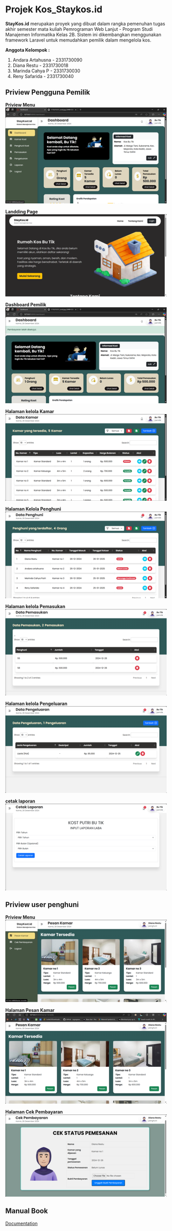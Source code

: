 # Projek Kos_Staykos.id
**StayKos.id** merupakan proyek yang dibuat dalam rangka pemenuhan tugas akhir semester mata kuliah Pemrograman Web Lanjut - Program Studi Manajemen Informatika Kelas 2B. Sistem ini dikembangkan menggunakan framework Laravel untuk memudahkan pemilik dalam mengelola kos.

**Anggota Kelompok :**
1.	Andara Artahusna - 2331730090 
2.	Diana Restu - 2331730018 
3.	Marinda Cahya P - 2331730030 
4.	Reny Safarida - 2331730040


## Priview Pengguna Pemilik

**Priview Menu**
![App Screenshot](https://github.com/user53y/PROJEK-KOS/blob/f5c214ba97c4e8f64019aaf0494552855a825875/0_priview%20menu.png)

**Landding Page**
![App Screenshot](01_landding_page.png)

**Dashboard Pemilik**
![App Screenshot](Snipaste_2024-12-26_19-24-11.png)

**Halaman kelola Kamar**
![App Screenshot](02_kamar.png)

**Halaman Kelola Penghuni**
![App Screenshot](03_penghuni.png)

**Halaman kelola Pemasukan**
![App Screenshot](04_pemasukan.png)

**Halaman kelola Pengeluaran**
![App Screenshot](05_pengeluaran.png)

**cetak laporan**
![App Screenshot](https://github.com/user53y/PROJEK-KOS/blob/f5c214ba97c4e8f64019aaf0494552855a825875/06_cetak%20laporan.png)

## Priview user penghuni

**Priview Menu**
![App Screenshot](https://github.com/user53y/PROJEK-KOS/blob/f5c214ba97c4e8f64019aaf0494552855a825875/0_priview%20menu2.png)

**Halaman Pesan Kamar**
![App Screenshot](https://github.com/user53y/PROJEK-KOS/blob/f5c214ba97c4e8f64019aaf0494552855a825875/07_pesan%20kamar.png)

**Halaman Cek Pembayaran**
![App Screenshot](https://github.com/user53y/PROJEK-KOS/blob/f5c214ba97c4e8f64019aaf0494552855a825875/08_cek%20pembayaran.png)


## Manual Book

[Documentation](https://linkmanualbook)




